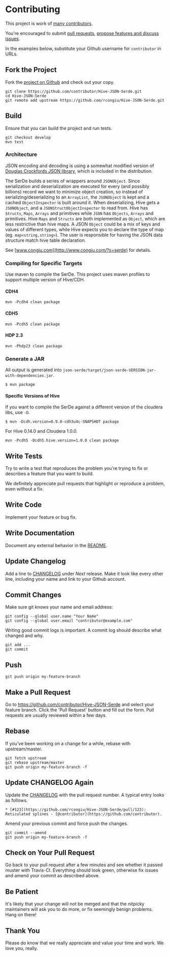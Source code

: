 # Contributing

This project is work of [many contributors](https://github.com/rcongiu/Hive-JSON-Serde/graphs/contributors).

You're encouraged to submit [pull requests](https://github.com/rcongiu/Hive-JSON-Serde/pulls), [propose features and discuss issues](https://github.com/rcongiu/Hive-JSON-Serde/issues).

In the examples below, substitute your Github username for `contributor` in URLs.

## Fork the Project

Fork the [project on Github](https://github.com/rcongiu/Hive-JSON-Serde) and check out your copy.

```
git clone https://github.com/contributor/Hive-JSON-Serde.git
cd Hive-JSON-Serde
git remote add upstream https://github.com/rcongiu/Hive-JSON-Serde.git
```

## Build

Ensure that you can build the project and run tests.

```
git checkout develop
mvn test
```

### Architecture

JSON encoding and decoding is using a somewhat modified version of [Douglas Crockfords JSON library](https://github.com/douglascrockford/JSON-java), which is included in the distribution.

The SerDe builds a series of wrappers around `JSONObject`. Since serialization and deserialization are executed for every (and possibly billions) record we want to minimize object creation, so instead of serializing/deserializing to an `ArrayList`, the `JSONObject` is kept and a cached
`ObjectInspector` is built around it. When deserializing, Hive gets a `JSONObject`, and a `JSONStructObjectInspector` to read from. Hive has `Structs`, `Maps`, `Arrays` and primitives while `JSON` has `Objects`, `Arrays` and primitives. Hive `Maps` and `Structs` are both implemented as `Object`, which are less restrictive than hive maps. A JSON `Object` could be a mix of keys and values of different types, while Hive expects you to declare the
type of map (eg. `map<string,string>`). The user is responsible for having the JSON data structure match hive table declaration.

See [www.congiu.com](http://www.congiu.com/?s=serde) for details.

### Compiling for Specific Targets

Use maven to compile the SerDe. This project uses maven profiles to support multiple version of Hive/CDH.

#### CDH4

```
mvn -Pcdh4 clean package
```

#### CDH5

```
mvn -Pcdh5 clean package
```

#### HDP 2.3

```
mvn -Phdp23 clean package
```

### Generate a JAR

All output is generated into `json-serde/target/json-serde-VERSION-jar-with-dependencies.jar`.

```
$ mvn package
```

#### Specific Versions of Hive

If you want to compile the SerDe against a different version of the cloudera libs, use `-D`.

```
$ mvn -Dcdh.version=0.9.0-cdh3u4c-SNAPSHOT package
```

For Hive 0.14.0 and Cloudera 1.0.0.

```
mvn -Pcdh5 -Dcdh5.hive.version=1.0.0 clean package
```

## Write Tests

Try to write a test that reproduces the problem you're trying to fix or describes a feature that you want to build.

We definitely appreciate pull requests that highlight or reproduce a problem, even without a fix.

## Write Code

Implement your feature or bug fix.

## Write Documentation

Document any external behavior in the [README](README.md).

## Update Changelog

Add a line to [CHANGELOG](CHANGELOG.md) under *Next* release.
Make it look like every other line, including your name and link to your Github account.

## Commit Changes

Make sure git knows your name and email address:

```
git config --global user.name "Your Name"
git config --global user.email "contributor@example.com"
```

Writing good commit logs is important. A commit log should describe what changed and why.

```
git add ...
git commit
```

## Push

```
git push origin my-feature-branch
```

## Make a Pull Request

Go to https://github.com/contributor/Hive-JSON-Serde and select your feature branch.
Click the 'Pull Request' button and fill out the form. Pull requests are usually reviewed within a few days.

## Rebase

If you've been working on a change for a while, rebase with upstream/master.

```
git fetch upstream
git rebase upstream/master
git push origin my-feature-branch -f
```

## Update CHANGELOG Again

Update the [CHANGELOG](CHANGELOG.md) with the pull request number. A typical entry looks as follows.

```
* [#123](https://github.com/rcongiu/Hive-JSON-Serde/pull/123): Reticulated splines - [@contributor](https://github.com/contributor).
```

Amend your previous commit and force push the changes.

```
git commit --amend
git push origin my-feature-branch -f
```

## Check on Your Pull Request

Go back to your pull request after a few minutes and see whether it passed muster with Travis-CI. Everything should look green, otherwise fix issues and amend your commit as described above.

## Be Patient

It's likely that your change will not be merged and that the nitpicky maintainers will ask you to do more, or fix seemingly benign problems. Hang on there!

## Thank You

Please do know that we really appreciate and value your time and work. We love you, really.


